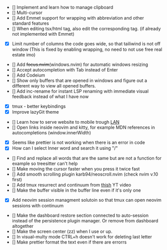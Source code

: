 - [] Implement and learn how to manage clipboard
- [] Multi-cursor
- [] Add Emmet support for wrapping with abbreviation and other standard features
- [] When editing tsx/html tag, also edit the corresponding tag. (if already not implemented with Emmet)
- [x] Limit number of columns the code goes wide, so that tailiwind is not off window (This is fixed by enabling wrapping, no need to not use free real estate imo)
- [] Add ~~focus.nvim~~(windows.nvim) for automatic windows resizing
- [] Accept autocompletion with Tab instead of Enter
- [] Add Codeium
- [] Show only buffers that are opened in windows and figure out a different way to view all opened buffers.
- [] Add inc-rename for instant LSP renaming with immediate visual feedback instead of what I have now
- [x] tmux - better keybindings
- [x] Improve lazyGit theme
- [] Learn how to serve website to mobile trough [LAN](https://youtu.be/yCK3easuYm4?si=CXNfNKIDVsHpPp-h)
- [] Open links inside neovim and kitty, for example MDN references in autocompletions (window.innerWidth)
- [x] Seems like prettier is not working when there is an error in code
- [x] How can I select Inner word and search it using "/"
- [] Find and replace all words that are the same but are not a function for example so treesitter can't help
- [] Make moving the cursor faster when you press it twice fast
- [] Add smooth scrolling plugin karb94/neoscroll.nvim (check nvim v.10 first)
- [] Add tmux resurrect and continuum from [thish](https://youtu.be/GH3kpsbbERo?si=VeGR-pPU5HOxP3Fx) YT video
- [] Make the buffer visible in the buffer line even if it's only one
- [x] Add neovim session managment solutoin so that tmux can open neovim sessions with continuum
- [] Make the dashboard restore section connected to auto-session instead of the persistence plugin manager. Or remove from dashboard altogether
- [] Make the screen center (zz) when I use <C-d> or up.
- [] In visual-multy mode CTRL+h doesn't work for deleting last letter
- [] Make prettier format the text even if there are errorrs
